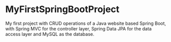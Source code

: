 # MyFirstSpringBootProject

My first project with CRUD operations of a Java website based Spring Boot, with Spring MVC for the controller layer, Spring Data JPA for the data access layer and MySQL as the database.
